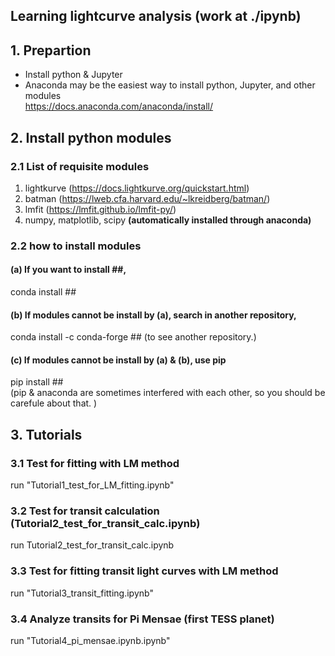 ## Learning lightcurve analysis (work at ./ipynb)

## 1. Prepartion
-  Install python & Jupyter  
-  Anaconda may be the easiest way to install python, Jupyter, and other modules  
https://docs.anaconda.com/anaconda/install/


## 2. Install python modules
### 2.1 List of requisite modules
1. lightkurve (https://docs.lightkurve.org/quickstart.html)  
2. batman (https://lweb.cfa.harvard.edu/~lkreidberg/batman/)  
3. lmfit (https://lmfit.github.io/lmfit-py/)  
4. numpy, matplotlib, scipy **(automatically installed through anaconda)**

### 2.2 how to install modules
#### (a) If you want to install ##,  
conda install ## 

#### (b) If modules cannot be install by (a), search in another repository,  
conda install -c conda-forge ## (to see another repository.)  
 
#### (c) If modules cannot be install by (a) & (b), use pip
pip install ##  
(pip & anaconda are sometimes interfered with each other, so you should be carefule about that. )

## 3. Tutorials
### 3.1 Test for fitting with LM method 
run "Tutorial1_test_for_LM_fitting.ipynb"
### 3.2 Test for transit calculation (Tutorial2_test_for_transit_calc.ipynb)
run Tutorial2_test_for_transit_calc.ipynb
### 3.3 Test for fitting transit light curves with LM method  
run "Tutorial3_transit_fitting.ipynb"
### 3.4 Analyze transits for Pi Mensae (first TESS planet)
run "Tutorial4_pi_mensae.ipynb.ipynb"
